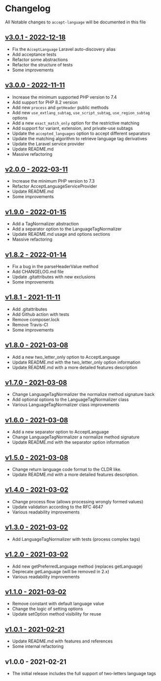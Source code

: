 # Changelog

All Notable changes to `accept-language` will be documented in this file

## [v3.0.1 - 2022-12-18](https://github.com/kudashevs/accept-language/compare/v3.0.0...v3.0.1)

- Fix the `AcceptLanguage` Laravel auto-discovery alias
- Add acceptance tests
- Refactor some abstractions
- Refactor the structure of tests
- Some improvements 

## [v3.0.0 - 2022-11-11](https://github.com/kudashevs/accept-language/compare/v2.0.0...v3.0.0)

- Increase the minimum supported PHP version to 7.4
- Add support for PHP 8.2 version
- Add new `process` and `getHeader` public methods
- Add new `use_extlang_subtag`, `use_script_subtag`, `use_region_subtag` options
- Add a new `exact_match_only` option for the restrictive matching
- Add support for variant, extension, and private-use subtags
- Update the `accepted_languages` option to accept different separators
- Update the matching algorithm to retrieve language tag derivatives
- Update the Laravel service provider
- Update README.md
- Massive refactoring

## [v2.0.0 - 2022-03-11](https://github.com/kudashevs/accept-language/compare/v1.9.0...v2.0.0)

- Increase the minimum PHP version to 7.3
- Refactor AcceptLanguageServiceProvider
- Update README.md 
- Some improvements

## [v1.9.0 - 2022-01-15](https://github.com/kudashevs/accept-language/compare/v1.8.2...v1.9.0)

- Add a TagNormalizer abstraction
- Add a separator option to the LanguageTagNormalizer
- Update README.md usage and options sections
- Massive refactoring

## [v1.8.2 - 2022-01-14](https://github.com/kudashevs/accept-language/compare/v1.8.1...v1.8.2)

- Fix a bug in the parseHeaderValue method
- Add CHANGELOG.md file
- Update .gitattributes with new exclusions
- Some improvements

## [v1.8.1 - 2021-11-11](https://github.com/kudashevs/accept-language/compare/v1.8.0...v1.8.1)

- Add .gitattributes
- Add Github action with tests
- Remove composer.lock
- Remove Travis-CI
- Some improvements

## [v1.8.0 - 2021-03-08](https://github.com/kudashevs/accept-language/compare/v1.7.0...v1.8.0)

- Add a new two_letter_only option to AcceptLanguage
- Update README.md with the two_letter_only option information
- Update README.md with a more detailed features description

## [v1.7.0 - 2021-03-08](https://github.com/kudashevs/accept-language/compare/v1.6.0...v1.7.0)

- Change LanguageTagNormalizer the normalize method signature back
- Add optional options to the LanguageTagNormalizer class
- Various LanguageTagNormalizer class improvements

## [v1.6.0 - 2021-03-08](https://github.com/kudashevs/accept-language/compare/v1.5.0...v1.6.0)

- Add a new separator option to AcceptLanguage
- Change LanguageTagNormalizer a normalize method signature
- Update README.md with the separator option information

## [v1.5.0 - 2021-03-08](https://github.com/kudashevs/accept-language/compare/v1.4.0...v1.5.0)

- Change return language code format to the CLDR like.
- Update README.md with a more detailed features description.

## [v1.4.0 - 2021-03-02](https://github.com/kudashevs/accept-language/compare/v1.3.0...v1.4.0)

- Change process flow (allows processing wrongly formed values)
- Update validation according to the RFC 4647
- Various readability improvements

## [v1.3.0 - 2021-03-02](https://github.com/kudashevs/accept-language/compare/v1.2.0...v1.3.0)

- Add LanguageTagNormalizer with tests (process complex tags)

## [v1.2.0 - 2021-03-02](https://github.com/kudashevs/accept-language/compare/v1.1.0...v1.2.0)

- Add new getPreferredLanguage method (replaces getLanguage)
- Deprecate getLanguage (will be removed in 2.x)
- Various readability improvements

## [v1.1.0 - 2021-03-02](https://github.com/kudashevs/accept-language/compare/v1.0.1...v1.1.0)

- Remove constant with default language value
- Change the logic of setting options
- Update setOption method visibility for reuse

## [v1.0.1 - 2021-02-21](https://github.com/kudashevs/accept-language/compare/v1.0.0...v1.0.1)

- Update README.md with features and references
- Some internal refactoring

## v1.0.0 - 2021-02-21

- The initial release includes the full support of two-letters language tags
